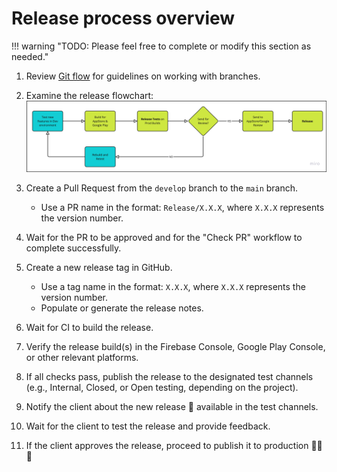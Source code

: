 # Release process overview

!!! warning "TODO: Please feel free to complete or modify this section as needed."

1. Review [Git flow](https://www.gitkraken.com/learn/git/git-flow) for guidelines on working with branches.
2. Examine the release flowchart:
    ![](../Resources/release/google_play_release_flow.png)
3. Create a Pull Request from the `develop` branch to the `main` branch.
    - Use a PR name in the format: `Release/X.X.X`, where `X.X.X` represents the version number.

4. Wait for the PR to be approved and for the "Check PR" workflow to complete successfully.
5. Create a new release tag in GitHub.
    - Use a tag name in the format: `X.X.X`, where `X.X.X` represents the version number.
    - Populate or generate the release notes.
6. Wait for CI to build the release.
7. Verify the release build(s) in the Firebase Console, Google Play Console, or other relevant platforms.
8. If all checks pass, publish the release to the designated test channels (e.g., Internal, Closed, or Open testing, depending on the project).
9. Notify the client about the new release 🎉 available in the test channels.
10. Wait for the client to test the release and provide feedback.
11. If the client approves the release, proceed to publish it to production 🚀🚀🚀
